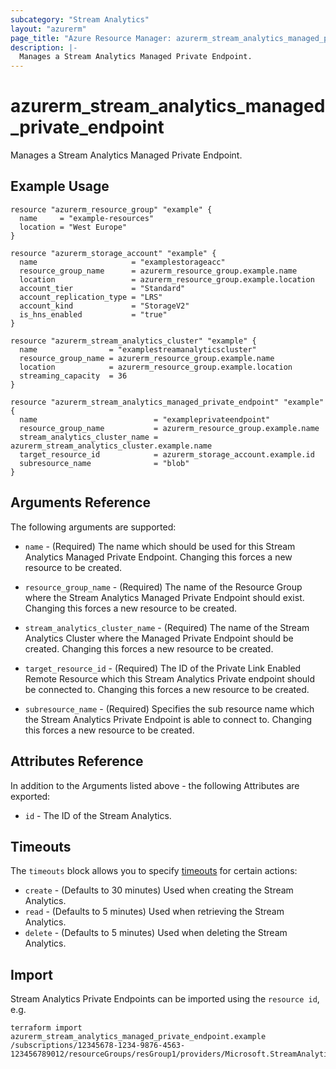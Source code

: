 ```yaml
---
subcategory: "Stream Analytics"
layout: "azurerm"
page_title: "Azure Resource Manager: azurerm_stream_analytics_managed_private_endpoint"
description: |-
  Manages a Stream Analytics Managed Private Endpoint.
---
```


# azurerm_stream_analytics_managed_private_endpoint

Manages a Stream Analytics Managed Private Endpoint.

## Example Usage

```hcl
resource "azurerm_resource_group" "example" {
  name     = "example-resources"
  location = "West Europe"
}

resource "azurerm_storage_account" "example" {
  name                     = "examplestorageacc"
  resource_group_name      = azurerm_resource_group.example.name
  location                 = azurerm_resource_group.example.location
  account_tier             = "Standard"
  account_replication_type = "LRS"
  account_kind             = "StorageV2"
  is_hns_enabled           = "true"
}

resource "azurerm_stream_analytics_cluster" "example" {
  name                = "examplestreamanalyticscluster"
  resource_group_name = azurerm_resource_group.example.name
  location            = azurerm_resource_group.example.location
  streaming_capacity  = 36
}

resource "azurerm_stream_analytics_managed_private_endpoint" "example" {
  name                          = "exampleprivateendpoint"
  resource_group_name           = azurerm_resource_group.example.name
  stream_analytics_cluster_name = azurerm_stream_analytics_cluster.example.name
  target_resource_id            = azurerm_storage_account.example.id
  subresource_name              = "blob"
}
```

## Arguments Reference

The following arguments are supported:

* `name` - (Required) The name which should be used for this Stream Analytics Managed Private Endpoint. Changing this forces a new resource to be created.

* `resource_group_name` - (Required) The name of the Resource Group where the Stream Analytics Managed Private Endpoint should exist. Changing this forces a new resource to be created.

* `stream_analytics_cluster_name` - (Required) The name of the Stream Analytics Cluster where the Managed Private Endpoint should be created. Changing this forces a new resource to be created.

* `target_resource_id` - (Required) The ID of the Private Link Enabled Remote Resource which this Stream Analytics Private endpoint should be connected to. Changing this forces a new resource to be created.

* `subresource_name` - (Required) Specifies the sub resource name which the Stream Analytics Private Endpoint is able to connect to. Changing this forces a new resource to be created.

## Attributes Reference

In addition to the Arguments listed above - the following Attributes are exported: 

* `id` - The ID of the Stream Analytics.

## Timeouts

The `timeouts` block allows you to specify [timeouts](https://www.terraform.io/language/resources/syntax#operation-timeouts) for certain actions:

* `create` - (Defaults to 30 minutes) Used when creating the Stream Analytics.
* `read` - (Defaults to 5 minutes) Used when retrieving the Stream Analytics.
* `delete` - (Defaults to 5 minutes) Used when deleting the Stream Analytics.

## Import

Stream Analytics Private Endpoints can be imported using the `resource id`, e.g.

```shell
terraform import azurerm_stream_analytics_managed_private_endpoint.example /subscriptions/12345678-1234-9876-4563-123456789012/resourceGroups/resGroup1/providers/Microsoft.StreamAnalytics/clusters/cluster1/privateEndpoints/endpoint1
```
